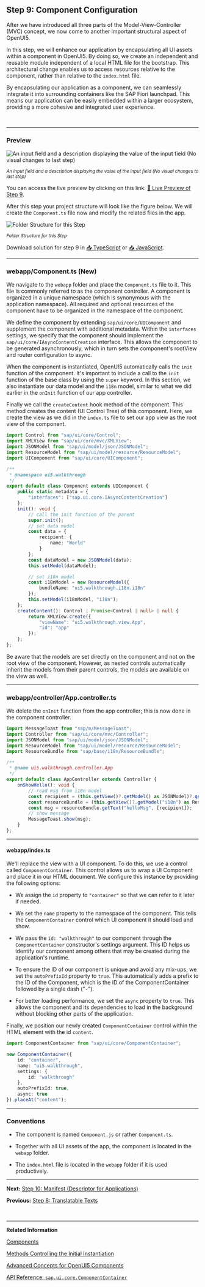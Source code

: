 ## Step 9: Component Configuration

After we have introduced all three parts of the Model-View-Controller \(MVC\) concept, we now come to another important structural aspect of OpenUI5.


In this step, we will enhance our application by encapsulating all UI assets within a component in OpenUI5. By doing so, we create an independent and reusable module independent of a local HTML file for the bootstrap. This architectural change enables us to access resources relative to the component, rather than relative to the `index.html` file.

By encapsulating our application as a component, we can seamlessly integrate it into surrounding containers like the SAP Fiori launchpad. This means our application can be easily embedded within a larger ecosystem, providing a more cohesive and integrated user experience.

&nbsp;

***

### Preview

![](assets/loiocac9bcfa902c44c496d115acd7ee7376_LowRes.png "An input field and a description displaying the value of the input field (No visual changes to last step)")

<sup>*An input field and a description displaying the value of the input field \(No visual changes to last step\)*</sup>

You can access the live preview by clicking on this link: [🔗 Live Preview of Step 9](https://sap-samples.github.io/ui5-typescript-walkthrough/build/09/index-cdn.html).

After this step your project structure will look like the figure below. We will create the `Component.ts` file now and modify the related files in the app.

![](assets/loio1e237a36972a44ac8522dd1a540ac062_LowRes.png "Folder Structure for this Step")

<sup>*Folder Structure for this Step*</sup>

Download solution for step 9 in [📥 TypeScript](https://sap-samples.github.io/ui5-typescript-walkthrough/ui5-typescript-walkthrough-step-09.zip) or [📥 JavaScript](https://sap-samples.github.io/ui5-typescript-walkthrough/ui5-typescript-walkthrough-step-09-js.zip).
***


### webapp/Component.ts \(New\)

We navigate to the `webapp` folder and place the `Component.ts` file to it. This file is commonly referred to as the component controller. A component is organized in a unique namespace \(which is synonymous with the application namespace\). All required and optional resources of the component have to be organized in the namespace of the component.

We define the component by extending `sap/ui/core/UIComponent` and supplement the component with additional metadata. Within the `interfaces` settings, we specify that the component should implement the `sap/ui/core/IAsyncContentCreation` interface. This allows the component to be generated asynchronously, which in turn sets the component's rootView and router configuration to async.

When the component is instantiated, OpenUI5 automatically calls the `init` function of the component. It's important to include a call to the `init` function of the base class by using the `super` keyword. In this section, we also instantiate our data model and the `i18n` model, similar to what we did earlier in the `onInit` function of our app controller.

Finally we call the `createContent` hook method of the component. This method creates the content \(UI Control Tree\) of this component. Here, we create the view as we did in the `index.ts` file to set our app view as the root view of the component.

```ts
import Control from "sap/ui/core/Control";
import XMLView from "sap/ui/core/mvc/XMLView";
import JSONModel from "sap/ui/model/json/JSONModel";
import ResourceModel from "sap/ui/model/resource/ResourceModel";
import UIComponent from "sap/ui/core/UIComponent";

/**
 * @namespace ui5.walkthrough
 */
export default class Component extends UIComponent {
    public static metadata = {
        "interfaces": ["sap.ui.core.IAsyncContentCreation"]
    };
    init(): void {
        // call the init function of the parent
        super.init();
        // set data model
        const data = {
            recipient: {
                name: "World"
            }
        };
        const dataModel = new JSONModel(data);
        this.setModel(dataModel);

        // set i18n model
        const i18nModel = new ResourceModel({
            bundleName: "ui5.walkthrough.i18n.i18n"
        });
        this.setModel(i18nModel, "i18n");
    };
    createContent(): Control | Promise<Control | null> | null {
        return XMLView.create({
            "viewName": "ui5.walkthrough.view.App",
            "id": "app"
        });
    };
};
```

Be aware that the models are set directly on the component and not on the root view of the component. However, as nested controls automatically inherit the models from their parent controls, the models are available on the view as well.

***

### webapp/controller/App.controller.ts

We delete the `onInit` function from the app controller; this is now done in the component controller. 

```ts
import MessageToast from "sap/m/MessageToast";
import Controller from "sap/ui/core/mvc/Controller";
import JSONModel from "sap/ui/model/json/JSONModel";
import ResourceModel from "sap/ui/model/resource/ResourceModel";
import ResourceBundle from "sap/base/i18n/ResourceBundle";

/**
 * @name ui5.walkthrough.controller.App
 */
export default class AppController extends Controller {
    onShowHello(): void {
        // read msg from i18n model
        const recipient = (this.getView()?.getModel() as JSONModel)?.getProperty("/recipient/name");
        const resourceBundle = (this.getView()?.getModel("i18n") as ResourceModel)?.getResourceBundle() as ResourceBundle;
        const msg = resourceBundle.getText("helloMsg", [recipient]);
        // show message
        MessageToast.show(msg);
    }
};

```

***

#### webapp/index.ts

We'll replace the view with a UI component. To do this, we use a control called `ComponentContainer`. This control allows us to wrap a UI Component and place it in our HTML document. We configure this instance by providing the following options:

-   We assign the `id` property to `"container"` so that we can refer to it later if needed. 

-   We set the `name` property to the namespace of the component. This tells the `ComponentContainer` control which UI component it should load and show.

-   We pass the `id: "walkthrough"` to our component through the `ComponentContainer` constructor's settings argument. This ID helps us identify our component among others that may be created during the application's runtime. 

-   To ensure the ID of our component is unique and avoid any mix-ups, we set the `autoPrefixId` property to `true`. This automatically adds a prefix to the ID of the Component, which is the ID of the ComponentContainer followed by a single dash ("`-`"). 

-   For better loading performance, we set the `async` property to `true`. This allows the component and its dependencies to load in the background without blocking other parts of the application. 

Finally, we position our newly created `ComponentContainer` control within the HTML element with the id `content`.

```ts
import ComponentContainer from "sap/ui/core/ComponentContainer";

new ComponentContainer({
    id: "container",
    name: "ui5.walkthrough",
    settings: {
        id: "walkthrough"
    },
    autoPrefixId: true,
    async: true
}).placeAt("content");
```

***

### Conventions

-   The component is named `Component.js` or rather `Component.ts`.

-   Together with all UI assets of the app, the component is located in the `webapp` folder.

-   The `index.html` file is located in the `webapp` folder if it is used productively.

***

**Next:** [Step 10: Manifest (Descriptor for Applications)](../10/README.md "All application-specific configuration settings will now further be put into the manifest. This clearly separates the application coding from the configuration settings and makes our app even more flexible.")

**Previous:** [Step 8: Translatable Texts](../08/README.md "In this step we move the texts of our UI to a separate resource file.")

&nbsp;
***

**Related Information**  

[Components](https://sdk.openui5.org/topic/958ead51e2e94ab8bcdc90fb7e9d53d0.html "Components are independent and reusable parts used in OpenUI5 applications.")

[Methods Controlling the Initial Instantiation](https://sdk.openui5.org/topic/b430345887f1419fba50320b57c1bdf9.html "OpenUI5 provides two methods for the initial instantiation of the component.")

[Advanced Concepts for OpenUI5 Components](https://sdk.openui5.org/topic/ecbc417ff264498b96bc364c53280242.html "Advanced concepts for components include routing and navigation and component data as well as the event bus.")

[API Reference: `sap.ui.core.ComponentContainer`](https://sdk.openui5.org/api/sap.ui.core.ComponentContainer)
